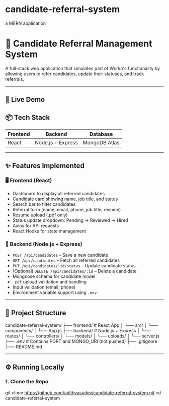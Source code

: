 # candidate-referral-system
a MERN application 
# 📄 Candidate Referral Management System

A full-stack web application that simulates part of Worko's functionality by allowing users to refer candidates, update their statuses, and track referrals.

---

## 🚀 Live Demo



## 📦 Tech Stack

| Frontend | Backend          | Database      |
|----------|------------------|---------------|
| React    | Node.js + Express | MongoDB Atlas |

---

## ✨ Features Implemented

### 🖥️ Frontend (React)
- Dashboard to display all referred candidates
- Candidate card showing name, job title, and status
- Search bar to filter candidates
- Referral form (name, email, phone, job title, resume)
- Resume upload (.pdf only)
- Status update dropdown: Pending → Reviewed → Hired
- Axios for API requests
- React Hooks for state management

### 🔗 Backend (Node.js + Express)
- `POST /api/candidates` – Save a new candidate
- `GET /api/candidates` – Fetch all referred candidates
- `PUT /api/candidates/:id/status` – Update candidate status
- (Optional) `DELETE /api/candidates/:id` – Delete a candidate
- Mongoose schema for candidate model
- `.pdf` upload validation and handling
- Input validation (email, phone)
- Environment variable support using `.env`

---

## 📂 Project Structure
candidate-referral-system/
├── frontend/ # React App
│ └── src/
│ └── components/
│ └── App.js
├── backend/ # Node.js + Express
│ └── routes/
│ └── controllers/
│ └── models/
│ └── uploads/
│ └── server.js
├── .env # Contains PORT and MONGO_URI (not pushed)
├── .gitignore
├── README.md


---

## ⚙️ Running Locally

### 1. Clone the Repo
git clone https://github.com/adithyasudev/candidate-referral-system.git
cd candidate-referral-system

